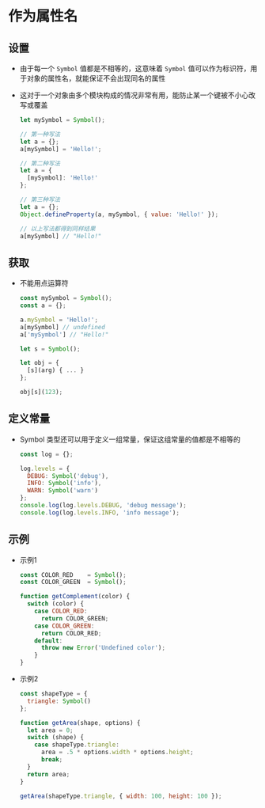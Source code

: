 # 作为属性名

## 设置

- 由于每一个 `Symbol` 值都是不相等的，这意味着 `Symbol` 值可以作为标识符，用于对象的属性名，就能保证不会出现同名的属性

- 这对于一个对象由多个模块构成的情况非常有用，能防止某一个键被不小心改写或覆盖

    ```js
    let mySymbol = Symbol();

    // 第一种写法
    let a = {};
    a[mySymbol] = 'Hello!';

    // 第二种写法
    let a = {
      [mySymbol]: 'Hello!'
    };

    // 第三种写法
    let a = {};
    Object.defineProperty(a, mySymbol, { value: 'Hello!' });

    // 以上写法都得到同样结果
    a[mySymbol] // "Hello!"
    ```

## 获取

- 不能用点运算符

    ```js
    const mySymbol = Symbol();
    const a = {};

    a.mySymbol = 'Hello!';
    a[mySymbol] // undefined
    a['mySymbol'] // "Hello!"
    ```

    ```js
    let s = Symbol();

    let obj = {
      [s](arg) { ... }
    };

    obj[s](123);
    ```

## 定义常量

- Symbol 类型还可以用于定义一组常量，保证这组常量的值都是不相等的

    ```js
    const log = {};

    log.levels = {
      DEBUG: Symbol('debug'),
      INFO: Symbol('info'),
      WARN: Symbol('warn')
    };
    console.log(log.levels.DEBUG, 'debug message');
    console.log(log.levels.INFO, 'info message');
    ```

## 示例

- 示例1

    ```js
    const COLOR_RED    = Symbol();
    const COLOR_GREEN  = Symbol();

    function getComplement(color) {
      switch (color) {
        case COLOR_RED:
          return COLOR_GREEN;
        case COLOR_GREEN:
          return COLOR_RED;
        default:
          throw new Error('Undefined color');
        }
    }
    ```

- 示例2

    ```js
    const shapeType = {
      triangle: Symbol()
    };

    function getArea(shape, options) {
      let area = 0;
      switch (shape) {
        case shapeType.triangle:
          area = .5 * options.width * options.height;
          break;
      }
      return area;
    }

    getArea(shapeType.triangle, { width: 100, height: 100 });
    ```
